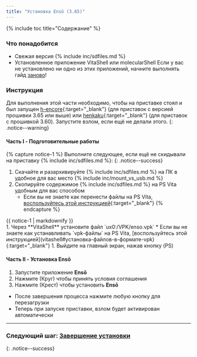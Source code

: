 ```yaml
---
title: "Установка Ensō (3.65)"
---
```


{% include toc title="Содержание" %}

### Что понадобится

* Свежая версия {% include inc/sdfiles.md %}
* Установленное приложение VitaShell или molecularShell 
     Если у вас не установлено ни одно из этих приложений, начните выполнять гайд [заново](get-started)!

### Инструкция

Для выполнения этой части необходимо, чтобы на приставке стоял и был запущен [h-encore](installing-h-encore){:target="_blank"} (для приставок с версией прошивки 3.65 или выше) или [henkaku](installing-henkaku){:target="_blank"} (для приставок с прошивкой 3.60). Запустите взлом, если ещё не делали этого.
{: .notice--warning}

#### Часть I - Подготовительные работы

{% capture notice-1 %}
Выполните следующее, если ещё не скидывали на приставку {% include inc/sdfiles.md %}:
{: .notice--success}

1. Скачайте и разархивируйте {% include inc/sdfiles.md %} на ПК в удобное для вас место
{% include inc/mount_vs_usb.md %}
1. Скопируйте содержимое {% include inc/sdfiles.md %} на PS Vita удобным для вас способом
    * Если вы не знаете как перенести файлы на PS Vita, [воспользуйтесь этой  инструкцией](vitashell#доступ-к-памяти-приставки-через-пк){:target="_blank"}
{% endcapture %}
<div class="notice--warning">{{ notice-1 | markdownify }}</div>
1. Через **VitaShell** установите файл `ux0:/VPK/enso.vpk`
    * Если вы не знаете как устанавливать `vpk-файлы` на PS Vita, [воспользуйтесь этой  инструкцией](vitashell#установка-файлов-в-формате-vpk){:target="_blank"}
1. Выйдите на главный экран, нажав кнопку (PS)

#### Часть II - Установка Ensō

1. Запустите приложение **Ensō**
1. Нажмите (Круг) чтобы принять условия соглашения
1. Нажмите (Крест) чтобы установить **Ensō**
  + После завершения процесса нажмите любую кнопку для перезагрузки
  + Теперь при запуске приставки, взлом будет активирован автоматически

___

### Следующий шаг: [Завершение установки](finalizing-setup)
{: .notice--success}
